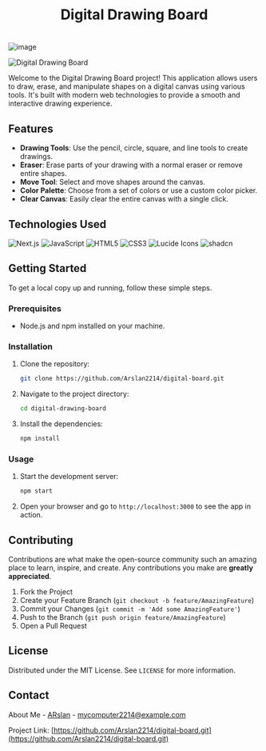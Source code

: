  <h1 align="center">Digital Drawing Board</h1>
 
# 

![image](https://github.com/user-attachments/assets/69373465-c864-4a1a-a902-54511be2e389)

![Digital Drawing Board](https://img.shields.io/badge/Digital-Drawing%20Board-blue)

Welcome to the Digital Drawing Board project! This application allows users to draw, erase, and manipulate shapes on a digital canvas using various tools. It's built with modern web technologies to provide a smooth and interactive drawing experience.

## Features

- **Drawing Tools**: Use the pencil, circle, square, and line tools to create drawings.
- **Eraser**: Erase parts of your drawing with a normal eraser or remove entire shapes.
- **Move Tool**: Select and move shapes around the canvas.
- **Color Palette**: Choose from a set of colors or use a custom color picker.
- **Clear Canvas**: Easily clear the entire canvas with a single click.

## Technologies Used

![Next.js](https://img.shields.io/badge/Next.js-20232A?style=for-the-badge&logo=next.js&logoColor=61DAFB) 
![JavaScript](https://img.shields.io/badge/JavaScript-323330?style=for-the-badge&logo=javascript&logoColor=F7DF1E) 
![HTML5](https://img.shields.io/badge/HTML5-E34F26?style=for-the-badge&logo=html5&logoColor=white) 
![CSS3](https://img.shields.io/badge/CSS3-1572B6?style=for-the-badge&logo=css3&logoColor=white) 
![Lucide Icons](https://img.shields.io/badge/Lucide%20Icons-000000?style=for-the-badge&logo=lucide&logoColor=white)
![shadcn](https://img.shields.io/badge/shadcn-000000?style=for-the-badge&logo=shadcn&logoColor=white)


## Getting Started

To get a local copy up and running, follow these simple steps.

### Prerequisites

- Node.js and npm installed on your machine.

### Installation

1. Clone the repository:
   ```bash
   git clone https://github.com/Arslan2214/digital-board.git
   ```
2. Navigate to the project directory:
   ```bash
   cd digital-drawing-board
   ```
3. Install the dependencies:
   ```bash
   npm install
   ```

### Usage

1. Start the development server:
   ```bash
   npm start
   ```
2. Open your browser and go to `http://localhost:3000` to see the app in action.

## Contributing

Contributions are what make the open-source community such an amazing place to learn, inspire, and create. Any contributions you make are **greatly appreciated**.

1. Fork the Project
2. Create your Feature Branch (`git checkout -b feature/AmazingFeature`)
3. Commit your Changes (`git commit -m 'Add some AmazingFeature'`)
4. Push to the Branch (`git push origin feature/AmazingFeature`)
5. Open a Pull Request

## License

Distributed under the MIT License. See `LICENSE` for more information.

## Contact

About Me - [ARslan](https://github.com/Arslan2214/) - mycomputer2214@example.com

Project Link: [https://github.com/Arslan2214/digital-board.git](https://github.com/Arslan2214/digital-board.git)
